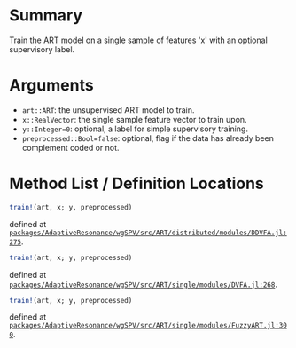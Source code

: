 # Summary

Train the ART model on a single sample of features 'x' with an optional supervisory label.

# Arguments

  * `art::ART`: the unsupervised ART model to train.
  * `x::RealVector`: the single sample feature vector to train upon.
  * `y::Integer=0`: optional, a label for simple supervisory training.
  * `preprocessed::Bool=false`: optional, flag if the data has already been complement coded or not.

# Method List / Definition Locations

```julia
train!(art, x; y, preprocessed)
```

defined at [`packages/AdaptiveResonance/wgSPV/src/ART/distributed/modules/DDVFA.jl:275`](file:///home/terasaki/.julia/packages/AdaptiveResonance/wgSPV/src/ART/distributed/modules/DDVFA.jl).

```julia
train!(art, x; y, preprocessed)
```

defined at [`packages/AdaptiveResonance/wgSPV/src/ART/single/modules/DVFA.jl:268`](file:///home/terasaki/.julia/packages/AdaptiveResonance/wgSPV/src/ART/single/modules/DVFA.jl).

```julia
train!(art, x; y, preprocessed)
```

defined at [`packages/AdaptiveResonance/wgSPV/src/ART/single/modules/FuzzyART.jl:300`](file:///home/terasaki/.julia/packages/AdaptiveResonance/wgSPV/src/ART/single/modules/FuzzyART.jl).
